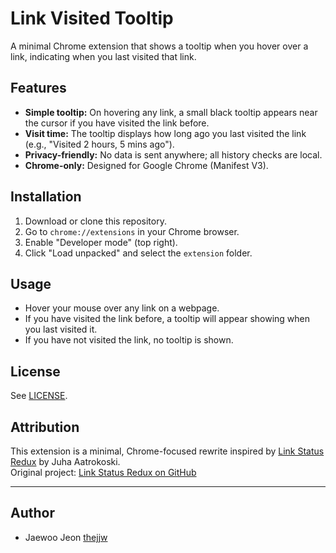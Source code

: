 # Link Visited Tooltip

A minimal Chrome extension that shows a tooltip when you hover over a link, indicating when you last visited that link.

## Features

- **Simple tooltip:** On hovering any link, a small black tooltip appears near the cursor if you have visited the link before.
- **Visit time:** The tooltip displays how long ago you last visited the link (e.g., "Visited 2 hours, 5 mins ago").
- **Privacy-friendly:** No data is sent anywhere; all history checks are local.
- **Chrome-only:** Designed for Google Chrome (Manifest V3).

## Installation

1. Download or clone this repository.
2. Go to `chrome://extensions` in your Chrome browser.
3. Enable "Developer mode" (top right).
4. Click "Load unpacked" and select the `extension` folder.

## Usage

- Hover your mouse over any link on a webpage.
- If you have visited the link before, a tooltip will appear showing when you last visited it.
- If you have not visited the link, no tooltip is shown.

## License
See [LICENSE](LICENSE).

## Attribution

This extension is a minimal, Chrome-focused rewrite inspired by [Link Status Redux](https://github.com/jaatroko/link-status-redux) by Juha Aatrokoski.  
Original project: [Link Status Redux on GitHub](https://github.com/jaatroko/link-status-redux)

---

## Author
- Jaewoo Jeon [thejjw](https://github.com/thejjw)
